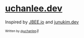 # [uchanlee.dev](https://uchanlee.dev)

Inspired by [JBEE.io](https://github.com/JaeYeopHan/JBEE.io) and [junukim.dev](https://github.com/junu126/junukim-dev-blog)

<sub><sup>Written by <a href="https://github.com/woochanleee">@uchanlee</a></sup></sub><small>✌</small>
